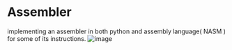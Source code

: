 # Assembler
implementing an assembler in both python and assembly language( NASM ) for some of its instructions.
![image](https://user-images.githubusercontent.com/121708191/215851846-cdfdb6c4-16c1-42c9-aaf9-f9147dd33336.png)
